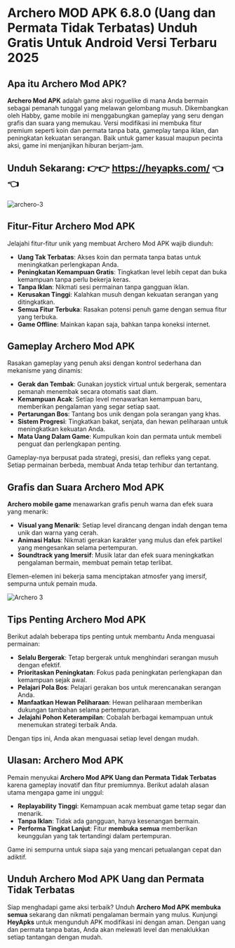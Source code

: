 # Archero MOD APK 6.8.0 (Uang dan Permata Tidak Terbatas) Unduh Gratis Untuk Android Versi Terbaru 2025

## Apa itu Archero Mod APK?

**Archero Mod APK** adalah game aksi roguelike di mana Anda bermain sebagai pemanah tunggal yang melawan gelombang musuh. Dikembangkan oleh Habby, game mobile ini menggabungkan gameplay yang seru dengan grafis dan suara yang memukau. Versi modifikasi ini membuka fitur premium seperti koin dan permata tanpa bata, gameplay tanpa iklan, dan peningkatan kekuatan serangan. Baik untuk gamer kasual maupun pecinta aksi, game ini menjanjikan hiburan berjam-jam.

## Unduh Sekarang: 👉👉 https://heyapks.com/ 👈👈

![archero-3](https://github.com/user-attachments/assets/afdce285-8164-404a-8d10-1c5272feb0b4)

## Fitur-Fitur Archero Mod APK

Jelajahi fitur-fitur unik yang membuat Archero Mod APK wajib diunduh:

- **Uang Tak Terbatas**: Akses koin dan permata tanpa batas untuk meningkatkan perlengkapan Anda.
- **Peningkatan Kemampuan Gratis**: Tingkatkan level lebih cepat dan buka kemampuan tanpa perlu bekerja keras.
- **Tanpa Iklan**: Nikmati sesi permainan tanpa gangguan iklan.
- **Kerusakan Tinggi**: Kalahkan musuh dengan kekuatan serangan yang ditingkatkan.
- **Semua Fitur Terbuka**: Rasakan potensi penuh game dengan semua fitur yang terbuka.
- **Game Offline**: Mainkan kapan saja, bahkan tanpa koneksi internet.

## Gameplay Archero Mod APK

Rasakan gameplay yang penuh aksi dengan kontrol sederhana dan mekanisme yang dinamis:

- **Gerak dan Tembak**: Gunakan joystick virtual untuk bergerak, sementara pemanah menembak secara otomatis saat diam.
- **Kemampuan Acak**: Setiap level menawarkan kemampuan baru, memberikan pengalaman yang segar setiap saat.
- **Pertarungan Bos**: Tantang bos unik dengan pola serangan yang khas.
- **Sistem Progresi**: Tingkatkan bakat, senjata, dan hewan peliharaan untuk meningkatkan kekuatan Anda.
- **Mata Uang Dalam Game**: Kumpulkan koin dan permata untuk membeli penguat dan perlengkapan penting.

Gameplay-nya berpusat pada strategi, presisi, dan refleks yang cepat. Setiap permainan berbeda, membuat Anda tetap terhibur dan tertantang.

## Grafis dan Suara Archero Mod APK

**Archero mobile game** menawarkan grafis penuh warna dan efek suara yang menarik:

- **Visual yang Menarik**: Setiap level dirancang dengan indah dengan tema unik dan warna yang cerah.
- **Animasi Halus**: Nikmati gerakan karakter yang mulus dan efek partikel yang mengesankan selama pertempuran.
- **Soundtrack yang Imersif**: Musik latar dan efek suara meningkatkan pengalaman bermain, membuat pemain tetap terlibat.

Elemen-elemen ini bekerja sama menciptakan atmosfer yang imersif, sempurna untuk pemain muda.

![Archero 3](https://github.com/user-attachments/assets/47d6e5c4-8507-406e-b496-2ebed91a9cbf)

## Tips Penting Archero Mod APK

Berikut adalah beberapa tips penting untuk membantu Anda menguasai permainan:

- **Selalu Bergerak**: Tetap bergerak untuk menghindari serangan musuh dengan efektif.
- **Prioritaskan Peningkatan**: Fokus pada peningkatan perlengkapan dan kemampuan sejak awal.
- **Pelajari Pola Bos**: Pelajari gerakan bos untuk merencanakan serangan Anda.
- **Manfaatkan Hewan Peliharaan**: Hewan peliharaan memberikan dukungan tambahan selama pertempuran.
- **Jelajahi Pohon Keterampilan**: Cobalah berbagai kemampuan untuk menemukan strategi terbaik Anda.

Dengan tips ini, Anda akan menguasai setiap level dengan mudah.

## Ulasan: Archero Mod APK

Pemain menyukai **Archero Mod APK Uang dan Permata Tidak Terbatas** karena gameplay inovatif dan fitur premiumnya. Berikut adalah alasan utama mengapa game ini unggul:

- **Replayability Tinggi**: Kemampuan acak membuat game tetap segar dan menarik.
- **Tanpa Iklan**: Tidak ada gangguan, hanya kesenangan bermain.
- **Performa Tingkat Lanjut**: Fitur **membuka semua** memberikan keunggulan yang tak tertandingi dalam pertempuran.

Game ini sempurna untuk siapa saja yang mencari petualangan cepat dan adiktif.

## Unduh Archero Mod APK Uang dan Permata Tidak Terbatas

Siap menghadapi game aksi terbaik? Unduh **Archero Mod APK membuka semua** sekarang dan nikmati pengalaman bermain yang mulus. Kunjungi **HeyApks** untuk mengunduh APK modifikasi ini dengan aman. Dengan uang dan permata tanpa batas, Anda akan melewati level dan menaklukkan setiap tantangan dengan mudah.
